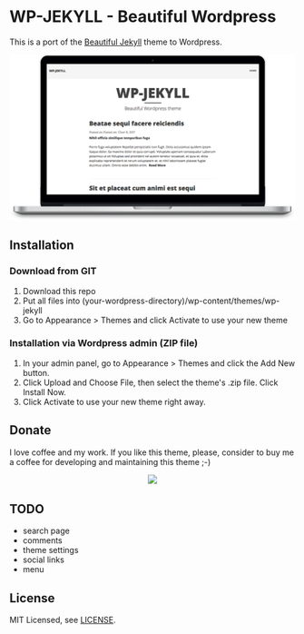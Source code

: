 # WP-JEKYLL - Beautiful Wordpress

This is a port of the [Beautiful Jekyll](http://deanattali.com/beautiful-jekyll/) theme to Wordpress. 

![](wp-jekyll-theme-preview.jpg)

## Installation

### Download from GIT
1. Download this repo
2. Put all files into (your-wordpress-directory)/wp-content/themes/wp-jekyll
3. Go to Appearance > Themes and click Activate to use your new theme

### Installation via Wordpress admin (ZIP file)
1. In your admin panel, go to Appearance > Themes and click the Add New button.
2. Click Upload and Choose File, then select the theme's .zip file. Click Install Now.
3. Click Activate to use your new theme right away.

## Donate
I love coffee and my work. If you like this theme, please, consider to buy me a coffee for developing and maintaining this theme ;-)

<p align="center">
  <a href="https://www.paypal.me/moreplavec">
    <img src="https://www.paypalobjects.com/en_US/i/btn/btn_donate_LG.gif" />
  </a>
</p>

## TODO

- search page
- comments
- theme settings
- social links
- menu

## License
MIT Licensed, see [LICENSE](https://github.com/boh717/beautiful-ghost/blob/master/LICENSE).
